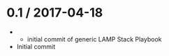 
0.1 / 2017-04-18
================

  * - initial commit of generic LAMP Stack Playbook
  * Initial commit
